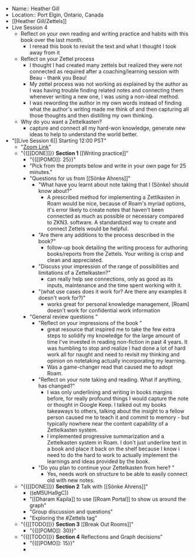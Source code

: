 - Name:: Heather Gill
- Location:: Port Elgin, Ontario, Canada
- [[Heather Gill/Zettels]]
- Live Session 4
    - Reflect on your own reading and writing practice and habits with this book over the last month. 
        - I reread this book to revisit the text and what I thought I took away from it
    - Reflect on your Zettel process
        - I thought I had created many zettels but realized they were not connected as required after a coaching/learning session with Beau - thank you Beau!
        - My zettel process was not working as explained by the author as I was having trouble finding related notes and connecting them whenever writing a new one, I was using a non-ideal method. 
        - I was rewording the author in my own words instead of finding what the author's writing made me think of and then capturing all those thoughts and then distilling my own thinking.
    - Why do you want a Zettelkasten?
        - capture and connect all my hard-won knowledge, generate new ideas to help to understand the world better.
- "[[Live Session 6]] Starting 12:00 PST"
    - "[Zoom Link](https://us02web.zoom.us/j/89124754465?pwd=R2VIUnFlVVZMVEptcktZdEc2MisyQT09)"
    - "{{[[DONE]]}} **Section 1** [[Writing practice]]"
        - "{{[[POMO]]: 25}}"
        - "Pick from the prompts below and write in your own page for 25 minutes."
        - "Questions for us from [[Sönke Ahrens]]"
            - "What have you learnt about note taking that I (Sönke) should know about?"
                - A prescribed method for implementing a Zettlkasten in Roam would be nice, because of Roam's myriad options, it's error likely to create notes that haven't been connected as much as possible or necessary compared to ZKN3. software. A standardized way to create and connect Zettels would be helpful.
            - "Are there any additions to the process described in the book?"
                - follow-up book detailing the writing process for authoring books/reports from the Zettels. Your writing is crisp and clean and appreciated.  
            - "Discuss your impression of the range of possibilities and limitations of a Zettelkasten?"
                - can really help see connections, only as good as its inputs, maintenance and the time spent working with it.
            - "(what use cases does it work for? Are there any examples it doesn't work for?)"
                - works great for personal knowledge management, [Roam] doesn't work for confidential work information
        - "General review questions "
            - "Reflect on your impressions of the book "
                - great resource that inspired me to take the few extra steps to solidify my knowledge for the large amount of time I've invested in reading non-fiction in past 4 years. It was humbling to stop and realize I had done a lot of hard work all for naught and need to revisit my thinking and opinion on notetaking actually incorporating my learning.
                - Was a game-changer read that caused me to adopt Roam.
            - "Reflect on your note taking and reading. What if anything, has changed?"
                - I was only underlining and writing in books margins before, for really profound things I would capture the note or thought in Google Keep. I talked out my books takeaways to others, talking about the insight to a fellow person caused me to teach it and commit to memory - but typically nowhere near the content capability of a Zettelkasten system.
                - I implemented progressive summarization and a Zettelkasten system in Roam. I don't just underline text in a book and place it back on the shelf because I know i need to do the hard to work to actually implement the learnings and ideas provided by the book.
            - "Do you plan to continue your Zettelkasten from here?  "
                - Yes, needs work on structure to be able to easily connect old with new notes.
    - "{{[[DONE]]}} **Section 2** Talk with [[Sönke Ahrens]]"
        - ((eM5UHa9gC))
        - "[[Dharam Kapila]] to use [[Roam Portal]] to show us around the graph"
        - "Group discussion and questions"
        - "Exploring the #Zettels   tag"
    - "{{[[TODO]]}} **Section 3** [[Break Out Rooms]]"
        - "{{[[POMO]]: 30}}"
    - "{{[[TODO]]}} **Section 4** Reflections and Graph decisions"
        - "{{[[POMO]]: 15}}"
        - 

